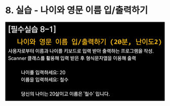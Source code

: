 # 8. 실습 - 나이와 영문 이름 입/출력하기

<div style="display: flex; align-items: flex-start;">
    <img src="../img/8-실습.png" style="zoom:90%;"/>
</div>

